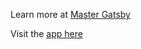 Learn more at [Master Gatsby](https://mastergatsby.com)

Visit the [app here](https://slick-slices-adebiyial.netlify.app)